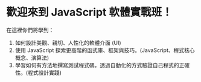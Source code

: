 # 歡迎來到 JavaScript 軟體實戰班！

在這裡你們將學到：

1. 如何設計美觀、親切、人性化的軟體介面 (UI)
2. 使用 JavaScript 探索更高階的函式庫、框架與技巧。(JavaScript、程式核心概念、演算法)
3. 學習如何有方法地撰寫測試程式碼，透過自動化的方式驗證自己程式的正確性。(程式設計實踐)


